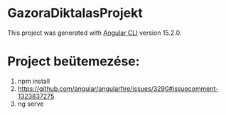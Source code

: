 # GazoraDiktalasProjekt

This project was generated with [Angular CLI](https://github.com/angular/angular-cli) version 15.2.0.

# Project beütemezése:
1. npm install
2. https://github.com/angular/angularfire/issues/3290#issuecomment-1323837275
3. ng serve
